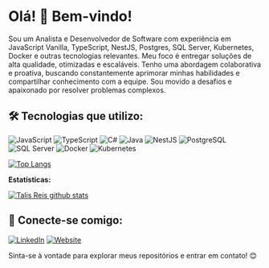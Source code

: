 # Olá! 👋 Bem-vindo!

Sou um Analista e Desenvolvedor de Software com experiência em JavaScript Vanilla, TypeScript, NestJS, Postgres, SQL Server, Kubernetes, Docker e outras tecnologias relevantes. Meu foco é entregar soluções de alta qualidade, otimizadas e escaláveis.
Tenho uma abordagem colaborativa e proativa, buscando constantemente aprimorar minhas habilidades e compartilhar conhecimento com a equipe. Sou movido a desafios e apaixonado por resolver problemas complexos.

## 🛠️ Tecnologias que utilizo:

<img src="https://img.shields.io/badge/JavaScript-F7DF1E?style=for-the-badge&logo=javascript&logoColor=black" alt="JavaScript"/> <img src="https://img.shields.io/badge/TypeScript-007ACC?style=for-the-badge&logo=typescript&logoColor=white" alt="TypeScript"/> <img src="https://img.shields.io/badge/C%23-239120?style=for-the-badge&logo=c-sharp&logoColor=white" alt="C#"/> <img src="https://img.shields.io/badge/Java-ED8B00?style=for-the-badge&logo=openjdk&logoColor=white" alt="Java"/> <img src="https://img.shields.io/badge/NestJS-E0234E?style=for-the-badge&logo=nestjs&logoColor=white" alt="NestJS"/> <img src="https://img.shields.io/badge/PostgreSQL-316192?style=for-the-badge&logo=postgresql&logoColor=white" alt="PostgreSQL"/> <img src="https://img.shields.io/badge/SQLServer-CC2927?style=for-the-badge&logo=microsoftsqlserver&logoColor=white" alt="SQL Server"/> <img src="https://img.shields.io/badge/Docker-2496ED?style=for-the-badge&logo=docker&logoColor=white" alt="Docker"/> <img src="https://img.shields.io/badge/Kubernetes-326CE5?style=for-the-badge&logo=kubernetes&logoColor=white" alt="Kubernetes"/>

[![Top Langs](https://github-readme-stats.vercel.app/api/top-langs/?username=Talis-Reis&langs_count=8&theme=dark&count_private=true)]([https://github.com/thiagobuenos](https://github.com/Talis-Reis))

**Estatísticas:**

[![Talis Reis github stats](https://github-readme-stats-one-bice.vercel.app/api?username=Talis-Reis&theme=dark&include_all_commits=true&show_icons=true&count_private=true&role=OWNER,ORGANIZATION_MEMBER,COLLABORATOR&include_orgs=true)](https://github.com/Talis-Reis)

## 🤝 Conecte-se comigo:

[![LinkedIn](https://img.shields.io/badge/LinkedIn-0077B5?style=for-the-badge&logo=linkedin&logoColor=white)](https://www.linkedin.com/in/talis-reis-desenvolvedor/)
[![Website](https://img.shields.io/badge/Website-43853D?style=for-the-badge&logo=rss&logoColor=white)](https://www.talis.dev/)

Sinta-se à vontade para explorar meus repositórios e entrar em contato! 😊
